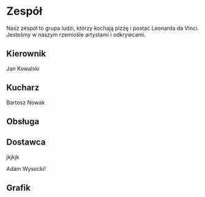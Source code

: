 # Zespół

Nasz zespół to grupa ludzi, którzy kochają pizzę i postać Leonarda da Vinci. Jesteśmy w naszym rzemiośle artystami i odkrywcami.

## Kierownik

Jan Kowalski

## Kucharz

Bartosz Nowak

## Obsługa

## Dostawca

jkjkjk

Adam Wysocki!

## Grafik
